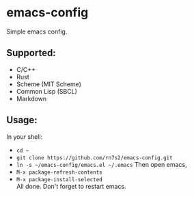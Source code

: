 # emacs-config

Simple emacs config.

## Supported:
- C/C++
- Rust
- Scheme (MIT Scheme)
- Common Lisp (SBCL)
- Markdown

## Usage:
In your shell:  
- `cd ~`
- `git clone https://github.com/rn7s2/emacs-config.git`
- `ln -s ~/emacs-config/emacs.el ~/.emacs`
Then open emacs,  
- `M-x package-refresh-contents`
- `M-x package-install-selected`  
All done. Don't forget to restart emacs.
